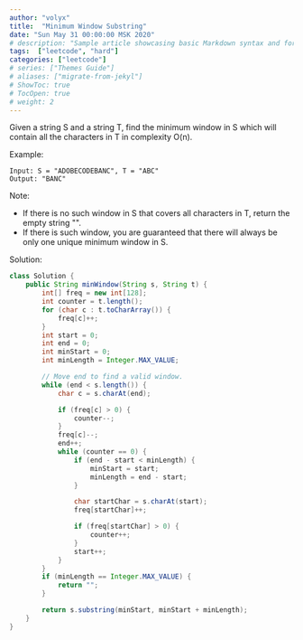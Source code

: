 ```yaml
---
author: "volyx"
title:  "Minimum Window Substring"
date: "Sun May 31 00:00:00 MSK 2020"
# description: "Sample article showcasing basic Markdown syntax and formatting for HTML elements."
tags:  ["leetcode", "hard"]
categories: ["leetcode"]
# series: ["Themes Guide"]
# aliases: ["migrate-from-jekyl"]
# ShowToc: true
# TocOpen: true
# weight: 2
---
```


Given a string S and a string T, find the minimum window in S which will contain all the characters in T in complexity O(n).

Example:

```
Input: S = "ADOBECODEBANC", T = "ABC"
Output: "BANC"
```

Note:

- If there is no such window in S that covers all characters in T, return the empty string "".
- If there is such window, you are guaranteed that there will always be only one unique minimum window in S.

Solution: 

```java
class Solution {
    public String minWindow(String s, String t) {
        int[] freq = new int[128];
        int counter = t.length();
        for (char c : t.toCharArray()) {
            freq[c]++;
        }
        int start = 0;
        int end = 0;
        int minStart = 0;
        int minLength = Integer.MAX_VALUE;

        // Move end to find a valid window.
        while (end < s.length()) {
            char c = s.charAt(end);

            if (freq[c] > 0) {
                counter--;
            }
            freq[c]--;
            end++;
            while (counter == 0) {
                if (end - start < minLength) {
                    minStart = start;
                    minLength = end - start;
                }

                char startChar = s.charAt(start);
                freq[startChar]++;

                if (freq[startChar] > 0) {
                    counter++;
                }
                start++;
            }
        }
        if (minLength == Integer.MAX_VALUE) {
            return "";
        }

        return s.substring(minStart, minStart + minLength);
    }
}
